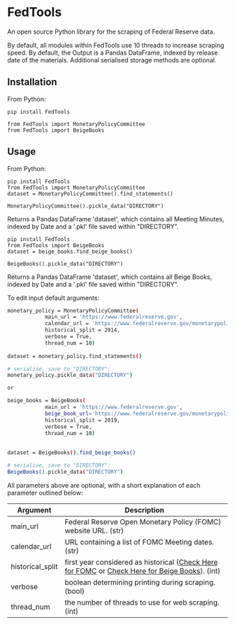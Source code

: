 # FedTools

An open source Python library for the scraping of Federal Reserve data.

By default, all modules within FedTools use 10 threads to increase scraping speed. By default, the Output is a 
Pandas DataFrame, indexed by release date of the materials. Additional serialised storage methods are optional.

## Installation

From Python:
```
pip install FedTools

from FedTools import MonetaryPolicyCommittee
from FedTools import BeigeBooks
```

## Usage

From Python:
```
pip install FedTools
from FedTools import MonetaryPolicyCommittee
dataset = MonetaryPolicyCommittee().find_statements()

MonetaryPolicyCommittee().pickle_data("DIRECTORY")
```
Returns a Pandas DataFrame 'dataset', which contains all Meeting Minutes, indexed by Date and a '.pkl' file saved within "DIRECTORY".

```
pip install FedTools
from FedTools import BeigeBooks
dataset = beige_books.find_beige_books()

BeigeBooks().pickle_data("DIRECTORY")
```
Returns a Pandas DataFrame 'dataset', which contains all Beige Books, indexed by Date and a '.pkl' file saved within "DIRECTORY".

To edit input default arguments:
```sh
monetary_policy = MonetaryPolicyCommittee(
            main_url = 'https://www.federalreserve.gov', 
            calendar_url = 'https://www.federalreserve.gov/monetarypolicy/fomccalendars.htm',
            historical_split = 2014,
            verbose = True,
            thread_num = 10)
            
dataset = monetary_policy.find_statements()

# serialise, save to "DIRECTORY":
monetary_policy.pickle_data("DIRECTORY")

or

beige_books = BeigeBooks(
            main_url = 'https://www.federalreserve.gov', 
            beige_book_url='https://www.federalreserve.gov/monetarypolicy/beige-book-default.htm',
            historical_split = 2019,
            verbose = True,
            thread_num = 10)
            
            
dataset = BeigeBooks().find_beige_books()

# serialise, save to "DIRECTORY":
BeigeBooks().pickle_data("DIRECTORY")
```

All parameters above are optional, with a short explanation of each parameter outlined below:

| Argument | Description |
| ------ | --------- |
| main_url | Federal Reserve Open Monetary Policy (FOMC) website URL. (str) |
| calendar_url | URL containing a list of FOMC Meeting dates. (str) |
| historical_split | first year considered as historical ([Check Here for FOMC][hist] or [Check Here for Beige Books][hist1]). (int)  |
| verbose | boolean determining printing during scraping. (bool) |
| thread_num | the number of threads to use for web scraping. (int)   |

[hist]: <https://www.federalreserve.gov/monetarypolicy/fomc_historical_year.htm>
[hist1]: <https://www.federalreserve.gov/monetarypolicy/beige-book-archive.htm>
